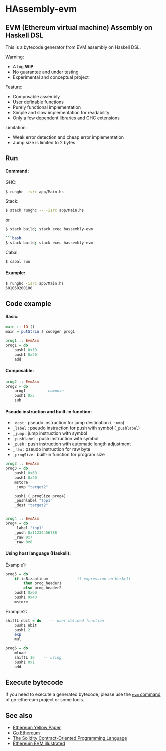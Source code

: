 HAssembly-evm
=============

## EVM (Ethereum virtual machine) Assembly on Haskell DSL

This is a bytecode generator from EVM assembly on Haskell DSL.

Warning:
  * A big **WIP**
  * No guarantee and under testing
  * Experimental and conceptual project

Feature:
  * Composable assembly
  * User definable functions
  * Purely functional implementation
  * Simple and slow implementation for readability
  * Only a few dependent libraries and GHC extensions

Limitation:
  * Weak error detection and cheap error implementation
  * Jump size is limited to 2 bytes


Run
---

#### Command:

GHC:

  ```bash
  $ runghc -isrc app/Main.hs
  ```

Stack:

  ```bash
  $ stack runghc -- -isrc app/Main.hs
  ```
or

  ```bash
  $ stack build; stack exec hassembly-evm

  ```bash
  $ stack build; stack exec hassembly-evm
  ```

Cabal:

  ```bash
  $ cabal run
  ```

#### Example:

  ```bash
  $ runghc -isrc app/Main.hs
  601060200100
  ```


Code example
------------

#### Basic:

  ```Haskell
  main :: IO ()
  main = putStrLn $ codegen prog1
  
  prog1 :: EvmAsm
  prog1 = do
      push1 0x10
      push1 0x20
      add
  ```

#### Composable:

  ```Haskell
  prog2 :: EvmAsm
  prog2 = do
      prog1       -- compose
      push1 0x5
      sub
  ```

#### Pseudo instruction and built-in function:

  * `_dest` : pseudo instruction for jump destination (`_jump`)
  * `_label` : pseudo instruction for push with symbol (`_pushlabel`)
  * `_jump` : jump instruction with symbol
  * `_pushlabel` : push instruction with symbol
  * `_push` : push instruction with automatic length adjustment
  * `_raw` : pseudo instruction for raw byte
  * `_progSize` : built-in function for program size

  ```Haskell
  prog3 :: EvmAsm
  prog3 = do
      push1 0x60
      push1 0x40
      mstore
      _jump "target2"
  
      push1 (_progSize prog4)
      _pushlabel "top1"
      _dest "target2"
  
  
  prog4 :: EvmAsm
  prog4 = do
      _label "top1"
      _push 0x11234456788
      _raw 0x7
      _raw 0x8
  ```

#### Using host language (Haskell):
Example1:

  ```Haskell
  prog5 = do
      if isBizantinum          -- if expression on Haskell
          then prog_header1
          else prog_header2
      push1 0x60
      push1 0x40
      mstore
  ```

Example2:

  ```Haskell
  shiftL nbit = do    -- user defined function
      push1 nbit
      push1 2
      exp
      mul
  
  prog6 = do
      mload
      shiftL 16    -- using
      push1 0x1
      add
  ```


Execute bytecode
----------------

If you need to execute a generated bytecode, please use the [`evm` command](https://github.com/ethereum/go-ethereum) of go-ethereum project or some tools.


See also
--------

  * [Ethereum Yellow Paper](https://github.com/ethereum/yellowpaper)
  * [Go Ethereum](https://github.com/ethereum/go-ethereum)
  * [The Solidity Contract-Oriented Programming Language](https://github.com/ethereum/solidity)
  * [Ethereum EVM illustrated](https://github.com/takenobu-hs/ethereum-evm-illustrated)
